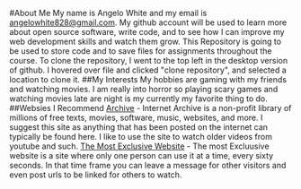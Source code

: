 #About Me
My name is Angelo White and my email is angelowhite828@gmail.com.
My github account will be used to learn more about open source software, write code, and to see how I can improve my web development skills and watch them grow.
This Repository is going to be used to store code and to save files for assignments throughout the course. 
To clone the repository, I went to the top left in the desktop version of github. I hovered over file and clicked "clone repository", and selected a location to clone it.
##My Interests
My hobbies are gaming with my friends and watching movies. I am really into horror so playing scary games and watching movies late are night is my currently my favorite thing to do.
##Websies I Recommend 
[Archive](https://archive.org) - Internet Archive is a non-profit library of millions of free texts, movies, software, music, websites, and more. I suggest this site as anything that has been posted on the internet can typically be found here. I like to use the site to watch older videos from youtube and such.
[The Most Exclusive Website](https://mostexclusivewebsite.com) - The most Excluusive website is a site where only one person can use it at a time, every sixty seconds. In that time frame you can leave a message for other visitors and even post urls to be linked for others to watch.
